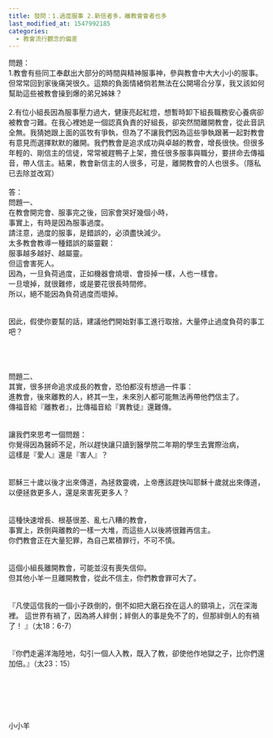 ```yaml
---
title: 發問：1.過度服事 2.新信者多，離教會會者也多
last_modified_at: 1547992185
categories:
  - 教會流行觀念的偏差
---
```


問題：<br>1.教會有些同工奉獻出大部分的時間與精神服事神，參與教會中大大小小的服事。但常常回到家後痛哭很久。這類的負面情緒倘若無法在公開場合分享，我又該如何幫助這些被教會操到爆的弟兄姊妹？<br><br>2.有位小組長因為服事壓力過大，健康亮起紅燈，想暫時卸下組長職務安心養病卻被教會刁難。在我心裡她是一個認真負責的好組長，卻突然間離開教會，從此音訊全無。我猜她跟上面的區牧有爭執，但為了不讓我們因為這些爭執跟著一起對教會有意見而選擇默默的離開。我們教會是追求成功與卓越的教會，增長很快。但很多年輕的、剛信主的信徒，常常被趕鴨子上架，擔任很多服事與職分，要拼命去傳福音，帶人信主。結果，教會新信主的人很多，可是，離開教會的人也很多。（隱私已去除並改寫）<!--more--> <br>     <br>答：<br>問題一、<br>在教會開完會、服事完之後，回家會哭好幾個小時，<br>事實上，有時是因為服事過度。<br>請注意，過度的服事，是錯誤的，必須盡快減少。<br>太多教會教導一種錯誤的屬靈觀：<br>服事越多越好、越屬靈。<br>但這會害死人。<br>因為，一旦負荷過度，正如機器會燒壞、會掛掉一樣，人也一樣會。<br>一旦壞掉，就很難修，或是要花很長時間修。<br>所以，絕不能因為負荷過度而壞掉。<br> <br><br>因此，假使你要幫的話，建議他們開始對事工進行取捨，大量停止過度負荷的事工吧？<br> <br><br><br><br>問題二、<br>其實，很多拼命追求成長的教會，恐怕都沒有想過一件事：<br>進教會，後來離教的人，終其一生，未來別人都可能無法再帶他們信主了。<br>傳福音給『離教者』，比傳福音給『異教徒』還難傳。<br><br> <br>讓我們來思考一個問題：<br>你覺得因為醫師不足，所以趕快讓只讀到醫學院二年期的學生去實際治病，<br>這樣是『愛人』還是『害人』？<br><br> <br>耶穌三十歲以後才出來傳道，為拯救靈魂，上帝應該趕快叫耶穌十歲就出來傳道，以便拯救更多人，還是來害死更多人？<br> <br><br>這種快速增長、根基很差、亂七八糟的教會，<br>事實上，跌倒與離教的一樣一大堆，而這些人以後將很難再信主。<br>你們教會正在大量犯罪，為自己累積罪行，不可不慎。<br> <br><br>這個小組長離開教會，可能並沒有喪失信仰。<br>但其他小羊一旦離開教會，從此不信主，你們教會罪可大了。<br><br><br>『凡使這信我的一個小子跌倒的，倒不如把大磨石拴在這人的頸項上，沉在深海裡。 這世界有禍了，因為將人絆倒；絆倒人的事是免不了的，但那絆倒人的有禍了！ 』（太18：6-7）<br><br><br>『你們走遍洋海陸地，勾引一個人入教，既入了教，卻使他作地獄之子，比你們還加倍。』（太23：15）<br><br><br><br><br><br><br>小小羊<br><br><br><br><br><br><br><br><br>
